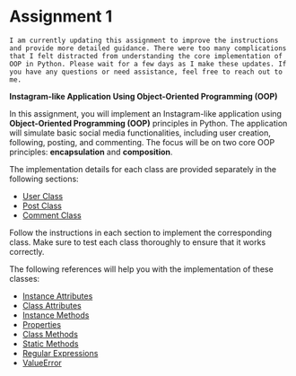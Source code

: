 # Assignment 1

```{warning}
I am currently updating this assignment to improve the instructions and provide more detailed guidance. There were too many complications that I felt distracted from understanding the core implementation of OOP in Python. Please wait for a few days as I make these updates. If you have any questions or need assistance, feel free to reach out to me.
```

**Instagram-like Application Using Object-Oriented Programming (OOP)**

In this assignment, you will implement an Instagram-like application using **Object-Oriented Programming (OOP)** principles in Python. The application will simulate basic social media functionalities, including user creation, following, posting, and commenting. The focus will be on two core OOP principles: **encapsulation** and **composition**.

The implementation details for each class are provided separately in the following sections:

- [User Class](user-class.md)
- [Post Class](post-class.md)
- [Comment Class](comment-class.md)

Follow the instructions in each section to implement the corresponding class. Make sure to test each class thoroughly to ensure that it works correctly.

The following references will help you with the implementation of these classes:

- [Instance Attributes](#pa1-instance-attributes)
- [Class Attributes](#pa1-class-attributes)
- [Instance Methods](#pa1-instance-methods)
- [Properties](#pa1-properties)
- [Class Methods](#pa1-class-methods)
- [Static Methods](#pa1-static-methods)
- [Regular Expressions](#pa1-regular-expressions)
- [ValueError](#pa1-value-error)
